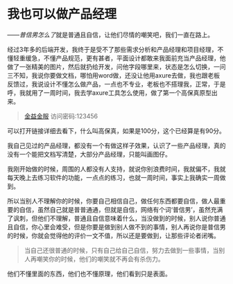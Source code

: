 # 我也可以做产品经理

——*普信男怎么了*就是普通且自信，让他们尽情的嘲笑吧，我们一直在路上。

经过3年多的后端开发，我终于是受不了那些需求分析和产品经理和项目经理，不懂轻重缓急，不懂产品规范，更有甚者，平面设计都敢来我面前充当产品经理，他做了一张精美的图片，然后就扔给开发，问他字段哪里来，状态是怎么切换，一问三不知，我说你要做文档，哪怕用word做，还没让他用axure去做，我也跟老板反馈过，我说设计不懂怎么做产品，一点也不专业，老板也不搭理我，正常，于是呼，我就用了一周时间，我去学axure工具怎么使用，做了第一个高保真原型出来。

>[金益金服](https://share.mockplus.cn/go/CQSKPPTV64QHEV3F/index.html)  访问密码:123456

可以打开链接详细去看下，什么叫高保真，如果是100分，这个已经算是有90分。

我自己见过的产品经理，都没有一个有做这样子效果，认识了一些产品经理，真的没有一个能把文档写清楚，大部分产品经理，只能叫画图仔。

我刚开始做的时候，周围的人都没有人支持，就说你别浪费时间，我就偏不，我就每天晚上去练习软件的功能，一点点的练习，也就一周时间，事实上我确实一周做到。

所以当别人不理解你的时候，你要自己相信自己，做任何东西都要自信，做人最重要的自信，虽然自己就是普普通通，但就是自信，网络有个词‘普信男’，虽然充满了讽刺，但他们不理解，普通且自信意味着什么，当没做到的时候，别人说你普通且自信，你心里会难受，但是你要是做到别人做不到的事情，别人再说你是普信男的时候，你就会觉得他的评价一文不值，所以还是要做到，让那些评论者闭嘴。

>当自己还很普通的时候，只有自己给自己自信，努力去做到一些事情，当别人再嘲笑你的时候，他们的嘲笑就不再会有杀伤力。

他们不懂里面的东西，他们也不懂原理，他们看到只是表面。










